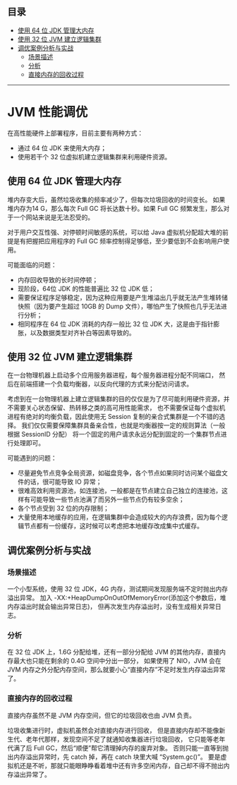 ## 目录
* [使用 64 位 JDK 管理大内存](#使用-64-位-jdk-管理大内存)
* [使用 32 位 JVM 建立逻辑集群](#使用-32-位-jvm-建立逻辑集群)
* [调优案例分析与实战](#调优案例分析与实战)
  * [场景描述](#场景描述)
  * [分析](#分析)
  * [直接内存的回收过程](#直接内存的回收过程)
  
----
# JVM 性能调优
在高性能硬件上部署程序，目前主要有两种方式：<br>
- 通过 64 位 JDK 来使用大内存；
- 使用若干个 32 位虚拟机建立逻辑集群来利用硬件资源。

## 使用 64 位 JDK 管理大内存
堆内存变大后，虽然垃圾收集的频率减少了，但每次垃圾回收的时间变长。
如果堆内存为14 G，那么每次 Full GC 将长达数十秒。如果 Full GC 频繁发生，那么对于一个网站来说是无法忍受的。

对于用户交互性强、对停顿时间敏感的系统，可以给 Java 虚拟机分配超大堆的前提是有把握把应用程序的 Full GC 频率控制得足够低，至少要低到不会影响用户使用。

可能面临的问题：<br>
- 内存回收导致的长时间停顿；
- 现阶段，64位 JDK 的性能普遍比 32 位 JDK 低；
- 需要保证程序足够稳定，因为这种应用要是产生堆溢出几乎就无法产生堆转储快照（因为要产生超过 10GB 的 Dump 文件），哪怕产生了快照也几乎无法进行分析；
- 相同程序在 64 位 JDK 消耗的内存一般比 32 位 JDK 大，这是由于指针膨胀，以及数据类型对齐补白等因素导致的。

## 使用 32 位 JVM 建立逻辑集群
在一台物理机器上启动多个应用服务器进程，每个服务器进程分配不同端口，
然后在前端搭建一个负载均衡器，以反向代理的方式来分配访问请求。

考虑到在一台物理机器上建立逻辑集群的目的仅仅是为了尽可能利用硬件资源，并不需要关心状态保留、热转移之类的高可用性能需求，
也不需要保证每个虚拟机进程有绝对的均衡负载，因此使用无 Session 复制的亲合式集群是一个不错的选择。
我们仅仅需要保障集群具备亲合性，也就是均衡器按一定的规则算法（一般根据 SessionID 分配）
将一个固定的用户请求永远分配到固定的一个集群节点进行处理即可。

可能遇到的问题：<br>
- 尽量避免节点竞争全局资源，如磁盘竞争，各个节点如果同时访问某个磁盘文件的话，很可能导致 IO 异常；
- 很难高效利用资源池，如连接池，一般都是在节点建立自己独立的连接池，这样有可能导致一些节点池满了而另外一些节点仍有较多空余；
- 各个节点受到 32 位的内存限制；
- 大量使用本地缓存的应用，在逻辑集群中会造成较大的内存浪费，因为每个逻辑节点都有一份缓存，这时候可以考虑把本地缓存改成集中式缓存。

## 调优案例分析与实战
### 场景描述
一个小型系统，使用 32 位 JDK，4G 内存，测试期间发现服务端不定时抛出内存溢出异常。
加入 -XX:+HeapDumpOnOutOfMemoryError(添加这个参数后，堆内存溢出时就会输出异常日志)，
但再次发生内存溢出时，没有生成相关异常日志。

### 分析
在 32 位 JDK 上，1.6G 分配给堆，还有一部分分配给 JVM 的其他内存，直接内存最大也只能在剩余的 0.4G 空间中分出一部分，
如果使用了 NIO，JVM 会在 JVM 内存之外分配内存空间，那么就要小心“直接内存”不足时发生内存溢出异常了。

### 直接内存的回收过程
直接内存虽然不是 JVM 内存空间，但它的垃圾回收也由 JVM 负责。

垃圾收集进行时，虚拟机虽然会对直接内存进行回收，
但是直接内存却不能像新生代、老年代那样，发现空间不足了就通知收集器进行垃圾回收，
它只能等老年代满了后 Full GC，然后“顺便”帮它清理掉内存的废弃对象。
否则只能一直等到抛出内存溢出异常时，先 catch 掉，再在 catch 块里大喊 “System.gc()”。
要是虚拟机还是不听，那就只能眼睁睁看着堆中还有许多空闲内存，自己却不得不抛出内存溢出异常了。
